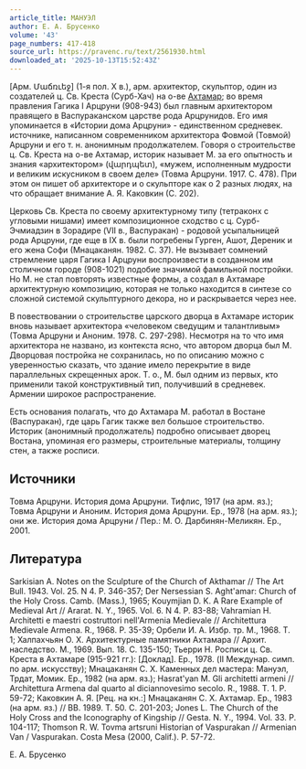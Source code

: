 ```yaml
---
article_title: МАНУЭЛ
author: Е. А. Брусенко
volume: '43'
page_numbers: 417-418
source_url: https://pravenc.ru/text/2561930.html
downloaded_at: '2025-10-13T15:52:43Z'
---
```


[Арм. Մաճռւեջ] (1-я пол. X в.), арм. архитектор, скульптор, один из создателей ц. Св. Креста (Сурб-Хач) на о-ве [Ахтамар](https://pravenc.ru/text/Ахтамар.html); во время правления Гагика I Арцруни (908-943) был главным архитектором правящего в Васпураканском царстве рода Арцрунидов. Его имя упоминается в «Истории дома Арцруни» - единственном средневек. источнике, написанном современником архитектора Фовмой (Товмой) Арцруни и его т. н. анонимным продолжателем. Говоря о строительстве ц. Св. Креста на о-ве Ахтамар, историк называет М. за его опытность и знания «архитектором» (վարդպետ), «мужем, исполненным мудрости и великим искусником в своем деле» (Товма Арцруни. 1917. С. 478). При этом он пишет об архитекторе и о скульпторе как о 2 разных людях, на что обращает внимание А. Я. Каковкин (С. 202).

Церковь Св. Креста по своему архитектурному типу (тетраконх с угловыми нишами) имеет композиционное сходство с ц. Сурб-Эчмиадзин в Зорадире (VII в., Васпуракан) - родовой усыпальницей рода Арцруни, где еще в IX в. были погребены Гурген, Ашот, Дереник и его жена Софи (Мнацаканян. 1982. С. 37). Не вызывает сомнений стремление царя Гагика I Арцруни воспроизвести в созданном им столичном городе (908-1021) подобие значимой фамильной постройки. Но М. не стал повторять известные формы, а создал в Ахтамаре архитектурную композицию, которая не только находится в синтезе со сложной системой скульптурного декора, но и раскрывается через нее.

В повествовании о строительстве царского дворца в Ахтамаре историк вновь называет архитектора «человеком сведущим и талантливым» (Товма Арцруни и Аноним. 1978. С. 297-298). Несмотря на то что имя архитектора не названо, из контекста ясно, что автором дворца был М. Дворцовая постройка не сохранилась, но по описанию можно с уверенностью сказать, что здание имело перекрытие в виде параллельных скрещенных арок. Т. о., М. был одним из первых, кто применили такой конструктивный тип, получивший в средневек. Армении широкое распространение.

Есть основания полагать, что до Ахтамара М. работал в Востане (Васпуракан), где царь Гагик также вел большое строительство. Историк (анонимный продолжатель) подробно описывает дворец Востана, упоминая его размеры, строительные материалы, толщину стен, а также росписи.

## Источники

Товма Арцруни. История дома Арцруни. Тифлис, 1917 (на арм. яз.); Товма Арцруни и Аноним. История дома Арцруни. Ер., 1978 (на арм. яз.); они же. История дома Арцруни / Пер.: М. О. Дарбинян-Меликян. Ер., 2001.

## Литература

Sarkisian A. Notes on the Sculpture of the Church of Akthаmar // The Art Bull. 1943. Vol. 25. N 4. P. 346-357; Der Nersessian S. Aght'аmar: Church of the Holy Cross. Camb. (Mass.), 1965; Kouymjian D. K. A Rare Example of Medieval Art // Ararat. N. Y., 1965. Vol. 6. N 4. P. 83-88; Vahramian H. Architetti e maestri costruttori nell'Armenia Medievale // Architettura Medievale Armena. R., 1968. P. 35-39; Орбели И. А. Избр. тр. М., 1968. Т. 1; Халпахчьян О. Х. Архитектурные памятники Ахтамара // Архит. наследство. М., 1969. Вып. 18. С. 135-150; Тьерри Н. Росписи ц. Св. Креста в Ахтамаре (915-921 гг.): [Доклад]. Ер., 1978. (II Междунар. симп. по арм. искусству); Мнацаканян С. Х. Каменных дел мастера: Мануэл, Трдат, Момик. Ер., 1982 (на арм. яз.); Hasrat'yan M. Gli architetti armeni // Architettura Armena dal quarto al diciannovesimo secolo. R., 1988. T. 1. P. 59-72; Каковкин А. Я. [Рец. на кн.:] Мнацаканян С. Х. Ахтамар. Ер., 1983 (на арм. яз.) // ВВ. 1989. Т. 50. С. 201-203; Jones L. The Church of the Holy Cross and the Iconography of Kingship // Gesta. N. Y., 1994. Vol. 33. P. 104-117; Thomson R. W. Tovma artsruni Historian of Vaspurakan // Armenian Van / Vaspurakan. Costa Mesa (2000, Calif.). P. 57-72.

Е. А. Брусенко
